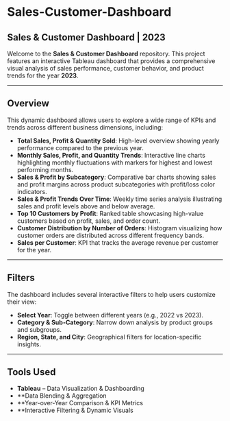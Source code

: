 # Sales-Customer-Dashboard

## Sales & Customer Dashboard | 2023

Welcome to the **Sales & Customer Dashboard** repository. This project features an interactive Tableau dashboard that provides a comprehensive visual analysis of sales performance, customer behavior, and product trends for the year **2023**.

---

## Overview

This dynamic dashboard allows users to explore a wide range of KPIs and trends across different business dimensions, including:

- **Total Sales, Profit & Quantity Sold**: High-level overview showing yearly performance compared to the previous year.
- **Monthly Sales, Profit, and Quantity Trends**: Interactive line charts highlighting monthly fluctuations with markers for highest and lowest performing months.
- **Sales & Profit by Subcategory**: Comparative bar charts showing sales and profit margins across product subcategories with profit/loss color indicators.
- **Sales & Profit Trends Over Time**: Weekly time series analysis illustrating sales and profit levels above and below average.
- **Top 10 Customers by Profit**: Ranked table showcasing high-value customers based on profit, sales, and order count.
- **Customer Distribution by Number of Orders**: Histogram visualizing how customer orders are distributed across different frequency bands.
- **Sales per Customer**: KPI that tracks the average revenue per customer for the year.

---

## Filters

The dashboard includes several interactive filters to help users customize their view:

- **Select Year**: Toggle between different years (e.g., 2022 vs 2023).
- **Category & Sub-Category**: Narrow down analysis by product groups and subgroups.
- **Region, State, and City**: Geographical filters for location-specific insights.

---

## Tools Used

- **Tableau** – Data Visualization & Dashboarding
- **Data Blending & Aggregation
- **Year-over-Year Comparison & KPI Metrics
- **Interactive Filtering & Dynamic Visuals
  





